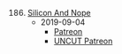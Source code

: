 186. [Silicon And Nope](https://linuxgamecast.com/2019/09/lwdw-186-silicon-and-nope/)
     * 2019-09-04
        * [Patreon](https://www.patreon.com/posts/lwdw-186-silicon-29715562)
        * [UNCUT Patreon](https://www.patreon.com/posts/lwdw-186-live-29715500)
